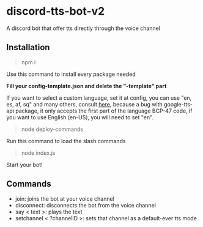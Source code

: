 # discord-tts-bot-v2
A discord bot that offer tts directly through the voice channel

## Installation

> npm i

Use this command to install every package needed

<b>Fill your config-template.json and delete the "-template" part</b>

If you want to select a custom language, set it at config, you can use "en, es, af, sq" and many others, consult [here](https://cloud.google.com/speech-to-text/docs/languages), because a bug with google-tts-api package, it only accepts the first part of the language BCP-47 code, if you want to use English (en-US), you will need to set "en".

> node deploy-commands

Run this command to load the slash commands

> node index.js

Start your bot!

## Commands

- join: joins the bot at your voice channel
- disconnect: disconnects the bot from the voice channel
- say < text >: plays the text
- setchannel < ?channelID >: sets that channel as a default-ever tts mode 

